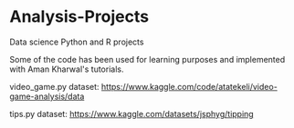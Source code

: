 # Analysis-Projects
Data science Python and R projects

Some of the code has been used for learning purposes and implemented with Aman Kharwal's tutorials.

video_game.py dataset: https://www.kaggle.com/code/atatekeli/video-game-analysis/data

tips.py dataset: https://www.kaggle.com/datasets/jsphyg/tipping
